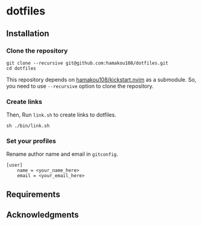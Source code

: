 # dotfiles

## Installation

### Clone the repository

```shell
git clone --recursive git@github.com:hamakou108/dotfiles.git
cd dotfiles
```

This repository depends on [hamakou108/kickstart.nvim](https://github.com/hamakou108/kickstart.nvim) as a submodule. So, you need to use `--recursive` option to clone the repository.

### Create links

Then, Run ``link.sh`` to create links to dotfiles.

```shell
sh ./bin/link.sh
```

### Set your profiles

Rename author name and email in `gitconfig`.

```ini:config/git/gitconfig
[user]
	name = <your_name_here>
	email = <your_email_here>
```

## Requirements

## Acknowledgments
